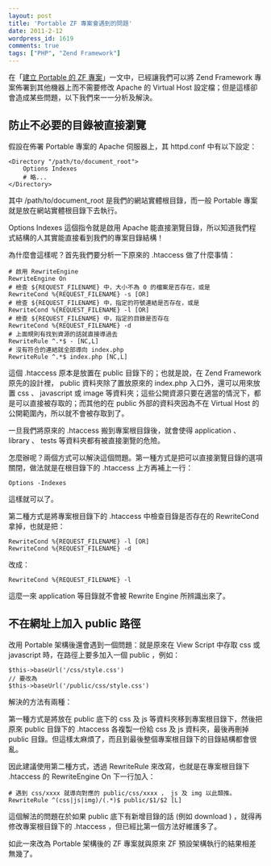 ```yaml
---
layout: post
title: 'Portable ZF 專案會遇到的問題'
date: 2011-2-12
wordpress_id: 1619
comments: true
tags: ["PHP", "Zend Framework"]
---
```


在「[建立 Portable 的 ZF 專案](http://www.jaceju.net/blog/archives/1600)」一文中，已經讓我們可以將 Zend Framework 專案佈署到其他機器上而不需要修改 Apache 的 Virtual Host 設定檔；但是這樣卻會造成某些問題，以下我們來一一分析及解決。

<!--more-->

## 防止不必要的目錄被直接瀏覽

假設在佈署 Portable 專案的 Apache 伺服器上，其 httpd.conf 中有以下設定：

```
<Directory "/path/to/document_root">
    Options Indexes
    # 略...
</Directory>

```

其中 /path/to/document_root 是我們的網站實體根目錄，而一般 Portable 專案就是放在網站實體根目錄下去執行。

Options Indexes 這個指令就是啟用 Apache 能直接瀏覽目錄，所以知道我們程式結構的人其實能直接看到我們的專案目錄結構！

為什麼會這樣呢？首先我們要分析一下原來的 .htaccess 做了什麼事情：

```
# 啟用 RewriteEngine
RewriteEngine On
# 檢查 ${REQUEST_FILENAME} 中，大小不為 0 的檔案是否存在，或是
RewriteCond %{REQUEST_FILENAME} -s [OR]
# 檢查 ${REQUEST_FILENAME} 中，指定的符號連結是否存在，或是
RewriteCond %{REQUEST_FILENAME} -l [OR]
# 檢查 ${REQUEST_FILENAME} 中，指定的目錄是否存在
RewriteCond %{REQUEST_FILENAME} -d
# 上面規則有找到資源的話就直接導過去
RewriteRule ^.*$ - [NC,L]
# 沒有符合的連結就全部導向 index.php
RewriteRule ^.*$ index.php [NC,L]

```

這個 .htaccess 原本是放置在 public 目錄下的；也就是說，在 Zend Framework 原先的設計裡， public 資料夾除了置放原來的 index.php 入口外，還可以用來放置 css 、 javascript 或 image 等資料夾；這些公開資源只要在適當的情況下，都是可以直接被存取的；而其他的在 public 外部的資料夾因為不在 Virtual Host 的公開範圍內，所以就不會被存取到了。

一旦我們將原來的 .htaccess 搬到專案根目錄後，就會使得 application 、 library 、 tests 等資料夾都有被直接瀏覽的危險。

怎麼辦呢？兩個方式可以解決這個問題。第一種方式是把可以直接瀏覽目錄的選項關閉，做法就是在根目錄下的 .htaccess 上方再補上一行：

```
Options -Indexes

```

這樣就可以了。

第二種方式是將專案根目錄下的 .htaccess 中檢查目錄是否存在的 RewriteCond 拿掉，也就是把：

```
RewriteCond %{REQUEST_FILENAME} -l [OR]
RewriteCond %{REQUEST_FILENAME} -d

```

改成：

```
RewriteCond %{REQUEST_FILENAME} -l

```

這麼一來 application 等目錄就不會被 Rewrite Engine 所辨識出來了。

## 不在網址上加入 public 路徑

改用 Portable 架構後還會遇到一個問題：就是原來在 View Script 中存取 css 或 javascript 時，在路徑上要多加入一個 public ，例如：

```
$this->baseUrl('/css/style.css')
// 要改為
$this->baseUrl('/public/css/style.css')

```

解決的方法有兩種：

第一種方式是將放在 public 底下的 css 及 js 等資料夾移到專案根目錄下，然後把原來 public 目錄下的 .htaccess 各複製一份給 css 及 js 資料夾，最後再刪掉 public 目錄。但這樣太麻煩了，而且到最後整個專案根目錄下的目錄結構都會很亂。

因此建議使用第二種方式，透過 RewriteRule 來改寫，也就是在專案根目錄下 .htaccess 的 RewriteEngine On 下一行加入：

```
# 遇到 css/xxxx 就導向對應的 public/css/xxxx ， js 及 img 以此類推。
RewriteRule ^(css|js|img)/(.*)$ public/$1/$2 [L]

```

這個解法的問題在於如果 public 底下有新增目錄的話 (例如 download ) ，就得再修改專案根目錄下的 .htaccess ，但已經比第一個方法好維護多了。

如此一來改為 Portable 架構後的 ZF 專案就與原來 ZF 預設架構執行的結果相差無幾了。
